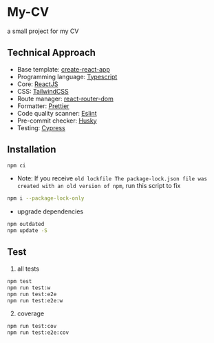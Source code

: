 # My-CV

a small project for my CV

## Technical Approach

- Base template: [create-react-app](https://reactjs.org/docs/create-a-new-react-app.html)
- Programming language: [Typescript](https://www.typescriptlang.org/)
- Core: [ReactJS](https://react.dev/)
- CSS: [TailwindCSS](https://tailwindcss.com/)
- Route manager: [react-router-dom](https://reactrouter.com/en/main)
- Formatter: [Prettier](https://prettier.io/)
- Code quality scanner: [Eslint](https://eslint.org/)
- Pre-commit checker: [Husky](https://typicode.github.io/husky/)
- Testing: [Cypress](https://www.cypress.io/)

## Installation

```bash
npm ci
```

- Note: If you receive `old lockfile The package-lock.json file was created with an old version of npm`, run this script to fix

```bash
npm i --package-lock-only
```

- upgrade dependencies

```bash
npm outdated
npm update -S
```

## Test

1. all tests

```bash
npm test
npm run test:w
npm run test:e2e
npm run test:e2e:w
```

2. coverage

```bash
npm run test:cov
npm run test:e2e:cov
```
